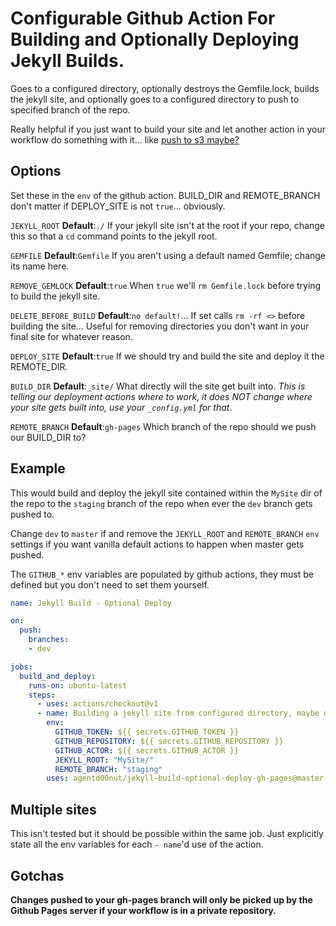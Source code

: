 # Configurable Github Action For Building and Optionally Deploying Jekyll Builds.

Goes to a configured directory, optionally destroys the Gemfile.lock, builds the jekyll site, and optionally goes to a configured directory to push to specified branch of the repo.

Really helpful if you just want to build your site and let another action in your workflow do something with it... like [push to s3 maybe?](https://github.com/jakejarvis/s3-sync-action)

## Options

Set these in the `env` of the github action.
BUILD_DIR and REMOTE_BRANCH don't matter if DEPLOY_SITE is not `true`... obviously.


`JEKYLL_ROOT` **Default**:`./`  If your jekyll site isn't at the root if your repo, change this so that a `cd` command points to the jekyll root.


`GEMFILE` **Default**:`Gemfile` If you aren't using a default named Gemfile; change its name here.


`REMOVE_GEMLOCK` **Default**:`true` When `true` we'll `rm Gemfile.lock` before trying to build the jekyll site.


`DELETE_BEFORE_BUILD` **Default**:`no default!`... If set calls `rm -rf <>` before building the site... Useful for removing directories you don't want in your final site for whatever reason.


`DEPLOY_SITE` **Default**:`true` If we should try and build the site and deploy it the REMOTE_DIR.


`BUILD_DIR` **Default**:`_site/` What directly will the site get built into.  *This is telling our deployment actions where to work, it does NOT change where your site gets built into, use your `_config.yml` for that*.


`REMOTE_BRANCH` **Default**:`gh-pages` Which branch of the repo should we push our BUILD_DIR to?


## Example

This would build and deploy the jekyll site contained within the `MySite` dir of the repo to the `staging` branch of the repo when ever the `dev` branch gets pushed to.

Change `dev` to `master` if and remove the `JEKYLL_ROOT` and `REMOTE_BRANCH` `env` settings if you want vanilla default actions to happen when master gets pushed.

The `GITHUB_*` env variables are populated by github actions, they must be defined but you don't need to set them yourself. 

```yml
name: Jekyll Build - Optional Deploy

on:
  push:
    branches:
    - dev

jobs: 
  build_and_deploy:
    runs-on: ubuntu-latest
    steps:
      - uses: actions/checkout@v1
      - name: Building a jekyll site from configured directory, maybe deploying it.
        env: 
          GITHUB_TOKEN: ${{ secrets.GITHUB_TOKEN }}
          GITHUB_REPOSITORY: ${{ secrets.GITHUB_REPOSITORY }}
          GITHUB_ACTOR: ${{ secrets.GITHUB_ACTOR }}
          JEKYLL_ROOT: "MySite/"
          REMOTE_BRANCH: "staging"
        uses: agentd00nut/jekyll-build-optional-deploy-gh-pages@master
```

## Multiple sites

This isn't tested but it should be possible within the same job.  Just explicitly state all the env variables for each `- name`'d use of the action.  

## Gotchas

**Changes pushed to your gh-pages branch will only be picked up by the Github Pages server if your workflow is in a private repository.**

